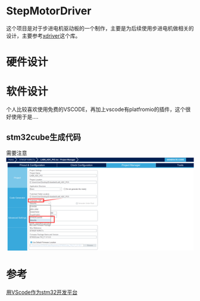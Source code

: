 # StepMotorDriver
这个项目是对于步进电机驱动板的一个制作，主要是为后续使用步进电机做相关的设计，主要参考[xdriver]()这个库。

# 硬件设计


# 软件设计
个人比较喜欢使用免费的VSCODE，再加上vscode有platfromio的插件，这个很好使用于是....

## stm32cube生成代码
需要注意
![](/3.Docs/1.Images/stm32cube.png)



# 参考
[用VScode作为stm32开发平台](https://www.jianshu.com/p/49cfa03d6164)